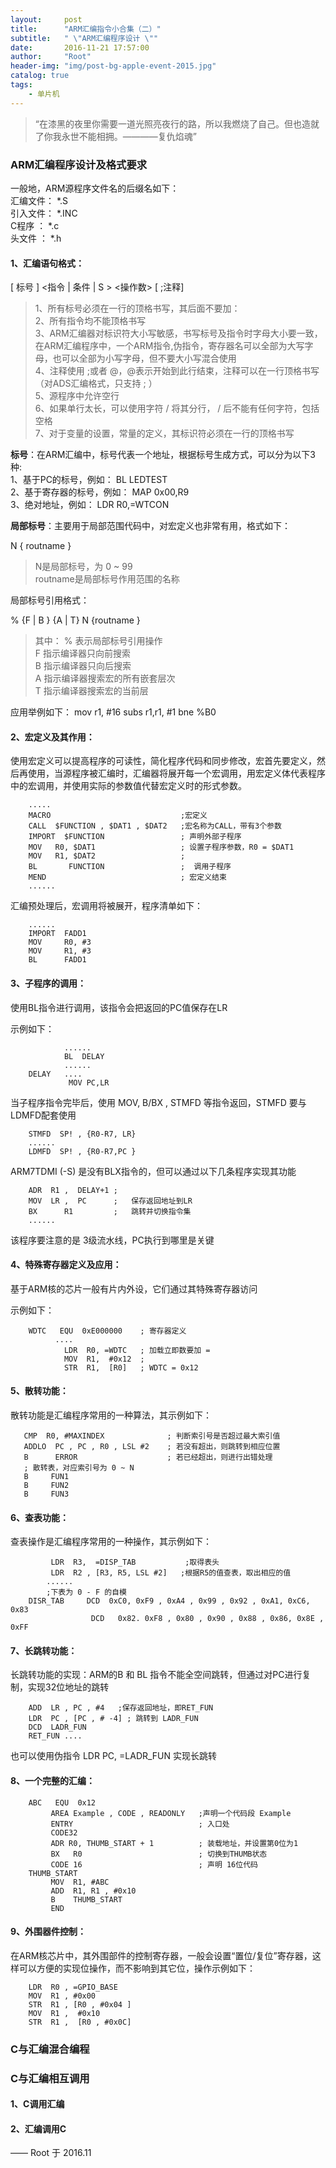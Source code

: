 ```yaml
---
layout:     post
title:      "ARM汇编指令小合集（二）"
subtitle:   " \"ARM汇编程序设计 \""
date:       2016-11-21 17:57:00
author:     "Root"
header-img: "img/post-bg-apple-event-2015.jpg"
catalog: true
tags:
    - 单片机
---
```


> “在漆黑的夜里你需要一道光照亮夜行的路，所以我燃烧了自己。但也造就了你我永世不能相拥。————复仇焰魂”


### ARM汇编程序设计及格式要求

一般地，ARM源程序文件名的后缀名如下：  
汇编文件：   *.S  
引入文件：   *.INC  
C程序   ：   *.c  
头文件  ：   *.h  

#### 1、汇编语句格式：  

[ 标号 ]  <指令 | 条件 | S >   <操作数>   [ ;注释]

>1、所有标号必须在一行的顶格书写，其后面不要加：  
>2、所有指令均不能顶格书写  
>3、ARM汇编器对标识符大小写敏感，书写标号及指令时字母大小要一致，在ARM汇编程序中，一个ARM指令,伪指令，寄存器名可以全部为大写字母，也可以全部为小写字母，但不要大小写混合使用  
>4、注释使用 ;或者 @，@表示开始到此行结束，注释可以在一行顶格书写（对ADS汇编格式，只支持 ; ）  
>5、源程序中允许空行  
>6、如果单行太长，可以使用字符 / 将其分行， / 后不能有任何字符，包括空格  
>7、对于变量的设置，常量的定义，其标识符必须在一行的顶格书写  

**标号**：在ARM汇编中，标号代表一个地址，根据标号生成方式，可以分为以下3种:  
1、基于PC的标号，例如： BL  LEDTEST  
2、基于寄存器的标号，例如： MAP  0x00,R9  
3、绝对地址，例如： LDR R0,=WTCON  

**局部标号**：主要用于局部范围代码中，对宏定义也非常有用，格式如下：

N { routname }

>N是局部标号，为 0 ~ 99  
>routname是局部标号作用范围的名称  

局部标号引用格式：

 % {F | B }  {A | T}  N {routname }

>其中：
>% 表示局部标号引用操作  
>F 指示编译器只向前搜索  
>B 指示编译器只向后搜索  
>A 指示编译器搜索宏的所有嵌套层次  
>T 指示编译器搜索宏的当前层  

应用举例如下：
       mov   r1, #16
       subs  r1,r1, #1
       bne    %B0

#### 2、宏定义及其作用： 

使用宏定义可以提高程序的可读性，简化程序代码和同步修改，宏首先要定义，然后再使用，当源程序被汇编时，汇编器将展开每一个宏调用，用宏定义体代表程序中的宏调用，并使用实际的参数值代替宏定义时的形式参数。

		.....
		MACRO                             ;宏定义
		CALL  $FUNCTION , $DAT1 , $DAT2   ;宏名称为CALL，带有3个参数
		IMPORT  $FUNCTION                 ; 声明外部子程序
		MOV   R0, $DAT1                   ; 设置子程序参数，R0 = $DAT1
		MOV   R1, $DAT2                   ;
		BL       FUNCTION                 ;  调用子程序
		MEND                              ; 宏定义结束
		......

汇编预处理后，宏调用将被展开，程序清单如下：

		......
		IMPORT  FADD1
		MOV     R0, #3
		MOV     R1, #3
		BL      FADD1

#### 3、子程序的调用：

使用BL指令进行调用，该指令会把返回的PC值保存在LR

示例如下：

		        ......
		        BL  DELAY
		        ......
		DELAY   ....
		         MOV PC,LR

当子程序指令完毕后，使用 MOV, B/BX , STMFD 等指令返回，STMFD 要与 LDMFD配套使用

		STMFD  SP! , {R0-R7, LR}
		......
		LDMFD  SP! , {R0-R7,PC }

ARM7TDMI (-S) 是没有BLX指令的，但可以通过以下几条程序实现其功能

		ADR  R1 ,  DELAY+1 ;
		MOV  LR ,  PC      ;   保存返回地址到LR
		BX      R1         ;   跳转并切换指令集
		......

该程序要注意的是 3级流水线，PC执行到哪里是关键

#### 4、特殊寄存器定义及应用：

基于ARM核的芯片一般有片内外设，它们通过其特殊寄存器访问

示例如下：

		WDTC   EQU  0xE000000    ; 寄存器定义
              ....
                LDR  R0, =WDTC   ; 加载立即数要加 =
                MOV  R1,  #0x12  ;
                STR  R1,  [R0]   ; WDTC = 0x12

#### 5、散转功能：

散转功能是汇编程序常用的一种算法，其示例如下：

       CMP  R0, #MAXINDEX              ; 判断索引号是否超过最大索引值
       ADDLO  PC , PC , R0 , LSL #2    ; 若没有超出，则跳转到相应位置
       B      ERROR                    ; 若已经超出，则进行出错处理
       ; 散转表，对应索引号为 0 ~ N
       B     FUN1
       B     FUN2
       B     FUN3

#### 6、查表功能：

查表操作是汇编程序常用的一种操作，其示例如下：

	         LDR  R3,  =DISP_TAB           ;取得表头
	         LDR  R2 , [R3, R5, LSL #2]   ;根据R5的值查表，取出相应的值
	        ......
	        ;下表为 0 - F 的自模
		DISR_TAB     DCD  0xC0, 0xF9 , 0xA4 , 0x99 , 0x92 , 0xA1, 0xC6,  0x83
		              DCD   0x82. 0xF8 , 0x80 , 0x90 , 0x88 , 0x86, 0x8E , 0xFF

#### 7、长跳转功能：

长跳转功能的实现：ARM的B 和 BL 指令不能全空间跳转，但通过对PC进行复制，实现32位地址的跳转

		ADD  LR , PC , #4   ;保存返回地址，即RET_FUN
		LDR  PC , [PC , # -4] ; 跳转到 LADR_FUN
		DCD  LADR_FUN
		RET_FUN ....

也可以使用伪指令 LDR  PC, =LADR_FUN 实现长跳转

#### 8、一个完整的汇编：

		ABC   EQU  0x12
		     AREA Example , CODE , READONLY   ;声明一个代码段 Example
		     ENTRY                            ; 入口处
		     CODE32
		     ADR R0, THUMB_START + 1          ; 装载地址，并设置第0位为1
		     BX   R0                          ; 切换到THUMB状态
		     CODE 16                          ; 声明 16位代码
		THUMB_START
		     MOV  R1, #ABC
		     ADD  R1, R1 , #0x10
		     B    THUMB_START
		     END

#### 9、外围器件控制：

在ARM核芯片中，其外围部件的控制寄存器，一般会设置“置位/复位”寄存器，这样可以方便的实现位操作，而不影响到其它位，操作示例如下：

		LDR  R0 , =GPIO_BASE
		MOV  R1 , #0x00
		STR  R1 , [R0 , #0x04 ]
		MOV  R1 ,  #0x10
		STR  R1 ,  [R0 , #0x0C]

### C与汇编混合编程

### C与汇编相互调用

#### 1、C调用汇编

#### 2、汇编调用C




—— Root 于 2016.11



